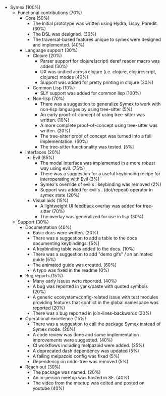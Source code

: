 * Symex (100%)
	* Functional contributions (70%)
		* Core (50%)
			* The initial prototype was written using Hydra, Lispy, Paredit. (30%)
			* The DSL was designed. (30%)
			* The traversal-based features unique to symex were designed and implemented. (40%)
		* Language support (30%)
			* Clojure (20%)
				* Parser support for clojure(script) deref reader macro was added (30%)
				* UX was unified across clojure (i.e. clojure, clojurescript, clojurec) modes (40%)
				* Support was added for pretty printing in clojure (30%)
			* Common Lisp (10%)
				* SLY support was added for common lisp (100%)
			* Non-lisp (70%)
				* There was a suggestion to generalize Symex to work with non-lisp languages by using tree-sitter (5%)
				* An early proof-of-concept of using tree-sitter was written. (10%)
				* A more complete proof-of-concept using tree-sitter was written. (20%)
				* The tree-sitter proof of concept was turned into a full implementation. (60%)
				* The tree-sitter functionality was tested. [5%]
		* Interfaces (20%)
			* Evil (85%)
				* The modal interface was implemented in a more robust way using evil. (75%)
				* There was a suggestion for a useful keybinding recipe for interoperating with Evil (3%)
				* Symex's override of evil's : keybinding was removed (2%)
				* Support was added for evil's . (dot/repeat) operator in symex state (20%)
			* Visual aids (15%)
				* A lightweight UI feedback overlay was added for tree-sitter (70%)
				* The overlay was generalized for use in lisp (30%)
	* Support (30%)
		* Documentation (40%)
			* Basic docs were written. (20%)
			* There was a suggestion to add a table to the docs documenting keybindings. [5%]
			* A keybinding table was added to the docs. [10%]
			* There was a suggestion to add "demo gifs" / an animated guide (5%)
			* The animated guide was created. (60%)
			* A typo was fixed in the readme (0%)
		* Bug reports (15%)
			* Many early issues were reported. (40%)
			* A bug was reported in yank/paste with quoted symbols (20%)
			* A generic ecosystem/config-related issue with test modules providing features that conflict in the global namespace was reported (20%)
			* There was a bug reported in join-lines-backwards (20%)
		* Operational excellence (15%)
			* There was a suggestion to call the package Symex instead of Symex mode. (20%)
			* A code review was done and some implementation improvements were suggested. (40%)
			* CI workflows including melpazoid were added. (25%)
			* A deprecated dash dependency was updated (5%)
			* A failing melpazoid config was fixed  (5%)
			* Dependency on undo-tree was removed  (5%)
		* Reach out (30%)
			* The package was named. (20%)
			* An in-person meetup was hosted in SF. (40%)
			* The video from the meetup was edited and posted on youtube (40%)
